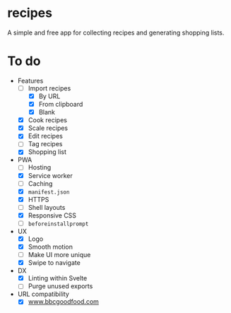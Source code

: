 # recipes

A simple and free app for collecting recipes and generating shopping lists.

# To do

- Features
  - [ ] Import recipes
    - [x] By URL
    - [x] From clipboard
    - [x] Blank
  - [x] Cook recipes
  - [x] Scale recipes
  - [x] Edit recipes
  - [ ] Tag recipes
  - [x] Shopping list
- PWA
  - [ ] Hosting
  - [x] Service worker
  - [ ] Caching
  - [x] `manifest.json`
  - [x] HTTPS
  - [ ] Shell layouts
  - [x] Responsive CSS
  - [ ] `beforeinstallprompt`
- UX
  - [x] Logo
  - [x] Smooth motion
  - [ ] Make UI more unique
  - [x] Swipe to navigate
- DX
  - [x] Linting within Svelte
  - [ ] Purge unused exports
- URL compatibility
  - [x] www.bbcgoodfood.com
